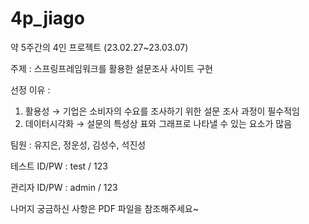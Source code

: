 # 4p_jiago
약 5주간의 4인 프로젝트
(23.02.27~23.03.07)

주제 : 스프링프레임워크를 활용한 설문조사 사이트 구현

선정 이유 : 
  1. 활용성 → 기업은 소비자의 수요를 조사하기 위한 설문 조사 과정이 필수적임
  2. 데이터시각화 → 설문의 특성상 표와 그래프로 나타낼 수 있는 요소가 많음

팀원 : 유지은, 정운성, 김성수, 석진성


테스트 ID/PW : test / 123

관리자 ID/PW : admin / 123

나머지 궁금하신 사항은 PDF 파일을 참조해주세요~
